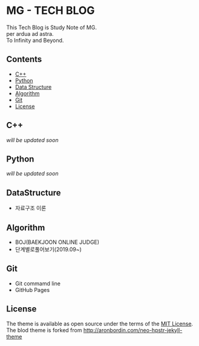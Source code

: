 # MG - TECH BLOG
This Tech Blog is Study Note of MG.  
per ardua ad astra.  
To Infinity and Beyond.  


## Contents

- [C++](#C++)
- [Python](#Python)
- [Data Structure](#DataStructure)
- [Algorithm](#Algorithm)
- [Git](#Git)
- [License](#License)

## C++
*will be updated soon*

## Python
*will be updated soon*

## DataStructure
* 자료구조 이론

## Algorithm
* BOJ(BAEKJOON ONLINE JUDGE)
* 단계별로풀어보기(2019.09~)

## Git
* Git commamd line
* GitHub Pages

## License

The theme is available as open source under the terms of the [MIT License](http://opensource.org/licenses/MIT).  
The blod theme is forked from http://aronbordin.com/neo-hpstr-jekyll-theme


